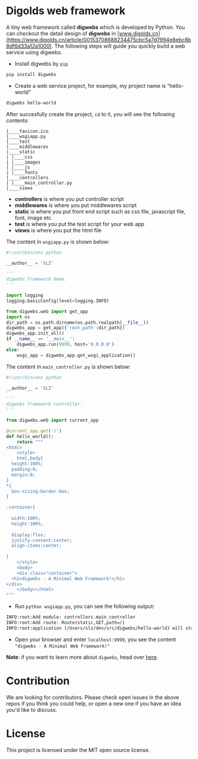 # Digolds web framework

A tiny web framework called **digwebs** which is developed by Python. You can checkout the detail design of **digwebs** in [www.digolds.cn](https://www.digolds.cn/article/00153708688234475cbc5a7d7994e8ebc8b8df6d33a12a1000). The following steps will guide you quickly build a web service using digwebs.

* Install digwebs by `pip`

```bash
pip install digwebs
```

* Create a web service project, for example, my project name is "hello-world"

```bash
digwebs hello-world
```

After succesfully create the project, `cd` to it, you will see the following contents:

```
|____favicon.ico
|____wsgiapp.py
|____test
|____middlewares
|____static
| |____css
| |____images
| |____js
| |____fonts
|____controllers
| |____main_controller.py
|____views
```

* **controllers** is where you put controller script
* **middlewares** is where you put middlewares script
* **static** is where you put front end script such as css file, javascript file, font, image etc
* **test** is where you put the test script for your web app
* **views** is where you put the html file

The content in `wsgiapp.py` is shown below:

```python
#!/usr/bin/env python

__author__ = 'SLZ'

'''
digwebs framework demo.
'''

import logging
logging.basicConfig(level=logging.INFO)

from digwebs.web import get_app
import os
dir_path = os.path.dirname(os.path.realpath(__file__))
digwebs_app = get_app({'root_path':dir_path})
digwebs_app.init_all()
if __name__ == '__main__':
    digwebs_app.run(9999, host='0.0.0.0')
else:
    wsgi_app = digwebs_app.get_wsgi_application()

```

The content in `main_controller.py` is shown below:

```python
#!/usr/bin/env python

__author__ = 'SLZ'

'''
digwebs framework controller.
'''

from digwebs.web import current_app

@current_app.get('/')
def hello_world():
    return """
<html>
    <style>
    html,body{
  height:100%;
  padding:0;
  margin:0;
}
*{
  box-sizing:border-box;
}

.container{
  
  width:100%;
  height:100%;
  
  display:flex;
  justify-content:center;
  align-items:center;
  
}
    </style>
    <body>
    <div class="container">
  <h1>digwebs - A Minimal Web Framework!</h1>
</div>
    </body></html>
"""
```

* Run `python wsgiapp.py`, you can see the following output:

```bash                                            
INFO:root:Add module: controllers.main_controller
INFO:root:Add route: Route(static,GET,path=/)
INFO:root:application (/Users/slz/dev/src/digwebs/hello-world) will start at 0.0.0.0:9999..
```
* Open your browser and enter `localhost:9999`, you see the content `"digwebs - A Minimal Web Framework!"`

**Note**: if you want to learn more about `digwebs`, head over [here](https://www.digolds.cn/article/001553757423266a02c9e9f7bc44159829e2db86d0d076d000).

# Contribution

We are looking for contributors. Please check open issues in the above repos if you think you could help, or open a new one if you have an idea you'd like to discuss.

# License

This project is licensed under the MIT open source license.
